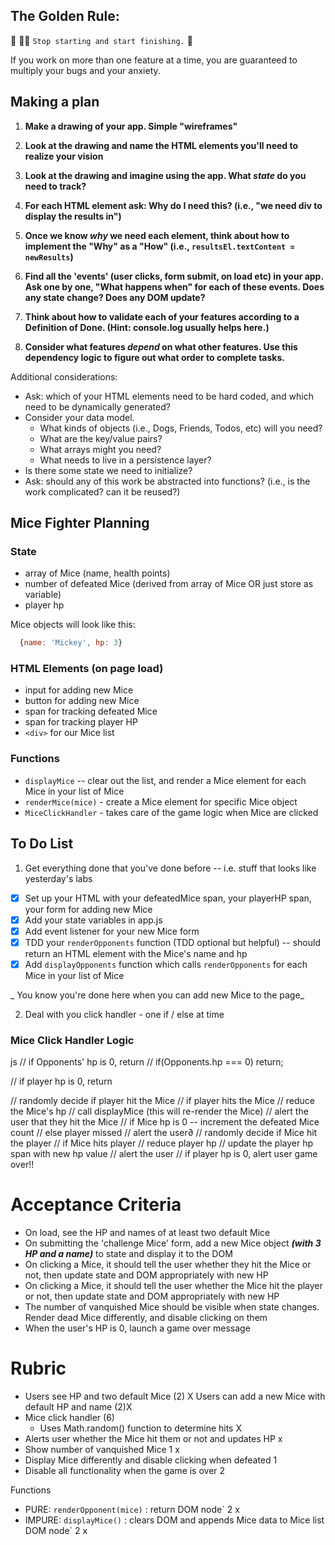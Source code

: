 ## The Golden Rule:

🦸 🦸‍♂️ `Stop starting and start finishing.` 🏁

If you work on more than one feature at a time, you are guaranteed to multiply your bugs and your anxiety.

## Making a plan

1. **Make a drawing of your app. Simple "wireframes"**
1. **Look at the drawing and name the HTML elements you'll need to realize your vision**

1. **Look at the drawing and imagine using the app. What _state_ do you need to track?**
1. **For each HTML element ask: Why do I need this? (i.e., "we need div to display the results in")**
1. **Once we know _why_ we need each element, think about how to implement the "Why" as a "How" (i.e., `resultsEl.textContent = newResults`)**
1. **Find all the 'events' (user clicks, form submit, on load etc) in your app. Ask one by one, "What happens when" for each of these events. Does any state change? Does any DOM update?**
1. **Think about how to validate each of your features according to a Definition of Done. (Hint: console.log usually helps here.)**
1. **Consider what features _depend_ on what other features. Use this dependency logic to figure out what order to complete tasks.**

Additional considerations:

-   Ask: which of your HTML elements need to be hard coded, and which need to be dynamically generated?
-   Consider your data model.
    -   What kinds of objects (i.e., Dogs, Friends, Todos, etc) will you need?
    -   What are the key/value pairs?
    -   What arrays might you need?
    -   What needs to live in a persistence layer?
-   Is there some state we need to initialize?
-   Ask: should any of this work be abstracted into functions? (i.e., is the work complicated? can it be reused?)

## Mice Fighter Planning

### State

-   array of Mice (name, health points)
-   number of defeated Mice (derived from array of Mice OR just store as variable)
-   player hp

Mice objects will look like this:

```js
  {name: 'Mickey', hp: 3}
```

### HTML Elements (on page load)

-   input for adding new Mice
-   button for adding new Mice
-   span for tracking defeated Mice
-   span for tracking player HP
-   `<div>` for our Mice list

### Functions

-   `displayMice` -- clear out the list, and render a Mice element for each Mice in your list of Mice
-   `renderMice(mice)` - create a Mice element for specific Mice object
-   `MiceClickHandler` - takes care of the game logic when Mice are clicked

## To Do List

1. Get everything done that you've done before -- i.e. stuff that looks like yesterday's labs

-   [x] Set up your HTML with your defeatedMice span, your playerHP span, your form for adding new Mice
-   [x] Add your state variables in app.js
-   [x] Add event listener for your new Mice form
-   [x] TDD your `renderOpponents` function (TDD optional but helpful) -- should return an HTML element with the Mice's name and hp
-   [x] Add `displayOpponents` function which calls `renderOpponents` for each Mice in your list of Mice

_ You know you're done here when you can add new Mice to the page_

2. Deal with you click handler - one if / else at time

### Mice Click Handler Logic

js
// if Opponents' hp is 0, return
// if(Opponents.hp === 0) return;

// if player hp is 0, return

// randomly decide if player hit the Mice
// if player hits the Mice
// reduce the Mice's hp
// call displayMice (this will re-render the Mice)
// alert the user that they hit the Mice
// if Mice hp is 0 -- increment the defeated Mice count
// else player missed
// alert the user∂
// randomly decide if Mice hit the player
// if Mice hits player
// reduce player hp
// update the player hp span with new hp value
// alert the user
// if player hp is 0, alert user game over!!

# Acceptance Criteria

-   On load, see the HP and names of at least two default Mice
-   On submitting the 'challenge Mice' form, add a new Mice object
    **_(with 3 HP and a name)_** to state and display it to the DOM
-   On clicking a Mice, it should tell the user whether they hit the Mice or not, then update state and DOM appropriately with new HP
-   On clicking a Mice, it should tell the user whether the Mice hit the player or not, then update state and DOM appropriately with new HP
-   The number of vanquished Mice should be visible when state changes.
    Render dead Mice differently, and disable clicking on them
-   When the user's HP is 0, launch a game over message

# Rubric

-   Users see HP and two default Mice (2) X
    Users can add a new Mice with default HP and name (2)X
-   Mice click handler (6)
    -   Uses Math.random() function to determine hits X
-   Alerts user whether the Mice hit them or not and updates HP x
-   Show number of vanquished Mice 1 x
-   Display Mice differently and disable clicking when defeated 1
-   Disable all functionality when the game is over 2

Functions

-   PURE: `renderOpponent(mice)` : return DOM node` 2 x
-   IMPURE: `displayMice()` : clears DOM and appends Mice data to Mice list DOM node` 2 x
